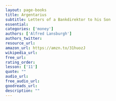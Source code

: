 ```yaml
---
layout: page-books
title: Argentarius
subtitle: Letters of a Bankdirektor to his Son
essential: 
categories: ['money']
authors: ['Alfred Lansburgh']
authors_twitter: 
resource_url: 
amazon_url: https://amzn.to/31huozJ
wikipedia_url: 
free_url: 
rating_order: 
lesson: ['11']
quote: ""
audio_url: 
free_audio_url: 
goodreads_url: 
description: ""
---
```

